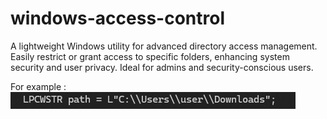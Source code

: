 # windows-access-control
A lightweight Windows utility for advanced directory access management. Easily restrict or grant access to specific folders, enhancing system security and user privacy. Ideal for admins and security-conscious users.

For example :
![Alt text](185325.png)
